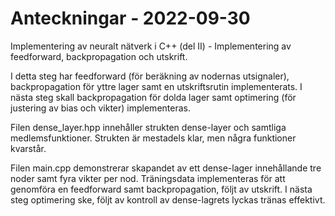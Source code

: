 # Anteckningar - 2022-09-30
Implementering av neuralt nätverk i C++ (del II) - Implementering av feedforward, backpropagation och utskrift.

I detta steg har feedforward (för beräkning av nodernas utsignaler), backpropagation för yttre lager samt en utskriftsrutin implementerats.
I nästa steg skall backpropagation för dolda lager samt optimering (för justering av bias och vikter) implementeras.

Filen dense_layer.hpp innehåller strukten dense-layer och samtliga medlemsfunktioner. Strukten är mestadels klar, men några funktioner kvarstår.

Filen main.cpp demonstrerar skapandet av ett dense-lager innehållande tre noder samt fyra vikter per nod. Träningsdata implementeras för att genomföra en feedforward samt backpropagation, följt av utskrift. I nästa steg optimering ske, följt av kontroll av dense-lagrets lyckas tränas effektivt.